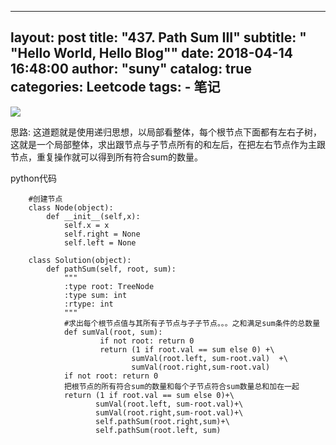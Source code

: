 
---
layout:     post
title:      "437. Path Sum III"
subtitle:   " \"Hello World, Hello Blog\""
date:       2018-04-14 16:48:00
author:     "suny"
catalog: true
categories: Leetcode
tags:
    - 笔记
---
<img src="/img/PathSumIII.jpg"/>



思路: 这道题就是使用递归思想，以局部看整体，每个根节点下面都有左右子树，这就是一个局部整体，求出跟节点与子节点所有的和左后，在把左右节点作为主跟节点，重复操作就可以得到所有符合sum的数量。

python代码
			
		#创建节点
		class Node(object):
		    def __init__(self,x):
		        self.x = x
		        self.right = None
		        self.left = None
		    
		class Solution(object):
		    def pathSum(self, root, sum):
		        """
		        :type root: TreeNode
		        :type sum: int
		        :rtype: int
		        """
				#求出每个根节点值与其所有子节点与子子节点。。。之和满足sum条件的总数量
		        def sumVal(root, sum):
		                if not root: return 0 
		                return (1 if root.val == sum else 0) +\
		                       sumVal(root.left, sum-root.val)  +\
		                       sumVal(root.right,sum-root.val) 
		        if not root: return 0
				把根节点的所有符合sum的数量和每个子节点符合sum数量总和加在一起
		        return (1 if root.val == sum else 0)+\
		               sumVal(root.left, sum-root.val)+\
		               sumVal(root.right,sum-root.val)+\
		               self.pathSum(root.right,sum)+\
		               self.pathSum(root.left, sum)



	
	


